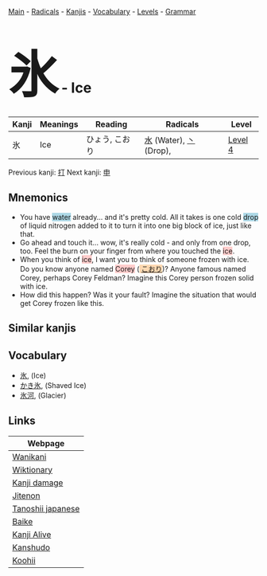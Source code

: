 <style> bigfont {font-size: 100px}</style>
[Main](../README.md) -
[Radicals](../radicals.md) -
[Kanjis](../kanjis.md) -
[Vocabulary](../vocabulary.md) -
[Levels](../levels.md) -
[Grammar](../grammar.md)
# <bigfont> 氷</bigfont> - Ice 

| Kanji | Meanings | Reading | Radicals | Level |
| --- | --- | --- | --- | --- |
| 氷 | Ice | ひょう, こおり | [水](../radicals/水.md) (Water), [丶](../radicals/丶.md) (Drop),  | [Level 4](../levels/wk_level4.md) |

Previous kanji: [打](打.md) Next kanji: [申](申.md) 

## Mnemonics
 * You have <span style="background-color:#ADD8E6"> water</span> already... and it's pretty cold. All it takes is one cold <span style="background-color:#ADD8E6"> drop</span> of liquid nitrogen added to it to turn it into one big block of ice, just like that.
* Go ahead and touch it... wow, it's really cold - and only from one drop, too. Feel the burn on your finger from where you touched the <span style="background-color:#ffcccb"> ice</span>.
* When you think of <span style="background-color:#ffcccb"> ice</span>, I want you to think of someone frozen with ice. Do you know anyone named <span style="background-color:#ffcccb"> Corey</span> (<span style="background-color:#fed8b1"> [こおり](https://jisho.org/search/こおり)</span>)? Anyone famous named Corey, perhaps Corey Feldman? Imagine this Corey person frozen solid with ice.
* How did this happen? Was it your fault? Imagine the situation that would get Corey frozen like this.


## Similar kanjis
 


## Vocabulary
 * [氷](../vocabulary/氷.md), (Ice)
* [かき氷](../vocabulary/氷.md), (Shaved Ice)
* [氷河](../vocabulary/氷.md), (Glacier)



## Links 

| Webpage |
| --- |
| [Wanikani          ](https://www.wanikani.com/kanji/氷) |
| [Wiktionary        ](https://en.wiktionary.org/wiki/氷) |
| [Kanji damage      ](http://www.kanjidamage.com/kanji/search?utf8=✓&q=氷) |
| [Jitenon           ](https://jitenon.com/kanji/氷) |
| [Tanoshii japanese ](https://www.tanoshiijapanese.com/dictionary/kanji.cfm?k=氷) |
| [Baike             ](https://baike.baidu.com/item/氷) |
| [Kanji Alive       ](https://app.kanjialive.com/氷) |
| [Kanshudo          ](https://www.kanshudo.com/searchmn?q=氷) |
| [Koohii            ](https://kanji.koohii.com/study/kanji/氷) |
